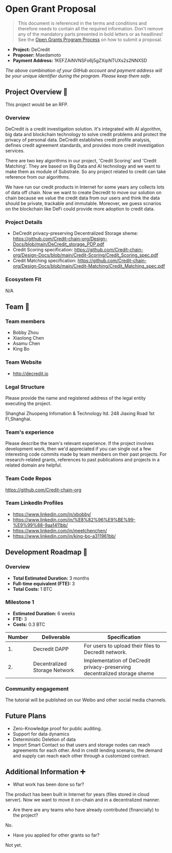 # Open Grant Proposal

> This document is referenced in the terms and conditions and therefore needs to contain all the required information. Don't remove any of the mandatory parts presented in bold letters or as headlines! See the [Open Grants Program Process](https://github.com/w3f/Open-Grants-Program/blob/master/README_2.md) on how to submit a proposal.

* **Project:** DeCredit
* **Proposer:** Maedamoto
* **Payment Address:** 1KEFZAiNVNSFo6j5gZXipNTUXs2s2NNXSD 

*The above combination of your GitHub account and payment address will be your unique identifier during the program. Please keep them safe.*

## Project Overview :page_facing_up: 
This project would be an RFP.

### Overview

DeCredit is a credit investigation solution. It's integrated with AI algorithm, big data and blockchain technology to solve credit problems and protect the privacy of personal data. DeCredit establishes credit profile analysis, defines credit agreement standards, and provides more credit investigation services.

There are two key algorithms in our project, 'Credit Scoring' and 'Credit Matching'. They are based on Big Data and AI technology and we want to make them as module of Substrate. So any project related to credit can take reference from our algorithms.

We have run our credit products in Internet for some years any collects lots of data off chain. Now we want to create Decredit to move our solution on chain because we value the credit data from our users and think the data should be private, trackable and immutable. Moreover, we guess scnarios on the blockchain like DeFi could provide more adoption to credit data.

### Project Details 
* DeCredit privacy-preserving Decentralized Storage sheme: https://github.com/Credit-chain-org/Design-Docs/blob/main/DeCredit_storage_PDP.pdf
* Credit Scoring specification: https://github.com/Credit-chain-org/Design-Docs/blob/main/Credit-Scoring/Credit_Scoring_spec.pdf
* Credit Matching specification: https://github.com/Credit-chain-org/Design-Docs/blob/main/Credit-Matching/Credit_Matching_spec.pdf

### Ecosystem Fit 
N/A

## Team :busts_in_silhouette:

### Team members
* Bobby Zhou
* Xiaolong Chen	
* Asamu Chen
* King Bo

### Team Website	
* http://decredit.io

### Legal Structure 
Please provide the name and registered address of the legal entity executing the project.

Shanghai Zhuopeng Infomation & Technology ltd. 248 Jiaxing Road 1st Fl,Shanghai.

### Team's experience
Please describe the team's relevant experience.  If the project involves development work, then we'd appreciated if you can single out a few interesting code commits made by team members on their past projects. For research-related grants, references to past publications and projects in a related domain are helpful.  

### Team Code Repos
https://github.com/Credit-chain-org

### Team LinkedIn Profiles
* https://www.linkedin.com/in/xbobby/
* https://www.linkedin.com/in/%E8%82%96%E9%BE%99-%E9%99%88-9aa1411bb/ 
* https://www.linkedin.com/in/meetchenchen/
* https://www.linkedin.com/in/king-bo-a311961bb/

## Development Roadmap :nut_and_bolt: 

### Overview
* **Total Estimated Duration:** 3 months
* **Full-time equivalent (FTE):**  3 
* **Total Costs:** 1 BTC

### Milestone 1
* **Estimated Duration:** 6 weeks
* **FTE:**  3
* **Costs:** 0.3 BTC

| Number | Deliverable | Specification |
| ------------- | ------------- | ------------- |
| 1. | Decredit DAPP | For users to upload their files to Decredit network. |
| 2. | Decentralized Storage Network | Implementation of DeCredit privacy-preserving decentralized storage sheme |  
  
### Community engagement

The tutorial will be published on our Weibo and other social media channels. 


## Future Plans
* Zero-Knowledge proof for public auditing.
* Support for data dynamics
* Deterministic Deletion of data
* Import Smart Contact so that users and storage nodes can reach agreements for each other. And in credit lending scenario, the demand and supply can reach each other through a customized contract.  

## Additional Information :heavy_plus_sign: 

* What work has been done so far?

The product has been built in Internet for years (files stored in cloud server). Now we want to move it on-chain and in a decentralized manner.

* Are there are any teams who have already contributed (financially) to the project?

No.

* Have you applied for other grants so far?

Not yet.
